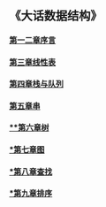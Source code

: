 ## 《大话数据结构》

#### [第一二章序言](index.md)
#### [第三章线性表](list.md)
#### [第四章栈与队列](stack&queue.md)
#### [第五章串](string.md)
#### [**第六章树](tree.md)
#### [*第七章图](graph.md)
#### [*第八章查找](search.md)
#### [*第九章排序](sort.md)
